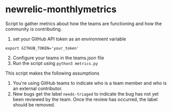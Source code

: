# newrelic-monthlymetrics
Script to gather metrics about how the teams are functioning and how the community is contributing.

1. set your GitHub API token as an environment variable

`export GITHUB_TOKEN='your_token'`

2. Configure your teams in the teams.json file
3. Run the script using `python3 metrics.py`

This script makes the following assumptions

1. You're using GitHub teams to indicate who is a team member and who is an external contributor.
2. New bugs get the label `needs-triaged` to indicate the bug has not yet been reviewed by the team. Once the review has occurred, the label should be removed.
